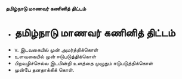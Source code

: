 **தமிழ்நாடு மாணவர் கணினித் திட்டம்**
- # தமிழ்நாடு மாணவர் கணினித் திட்டம்
- v. இடவகையில் முன் அமர்த்திக்கொள்
- உளவகையில் முன் ஈடுபடுத்திக்கொள்
- பிறவழிச்செல்ல இடமின்றி உளத்தை முழுதும் ஈடுபடுத்திக்கொள்
- முன்பே தனதாக்கிக் கொள்.

